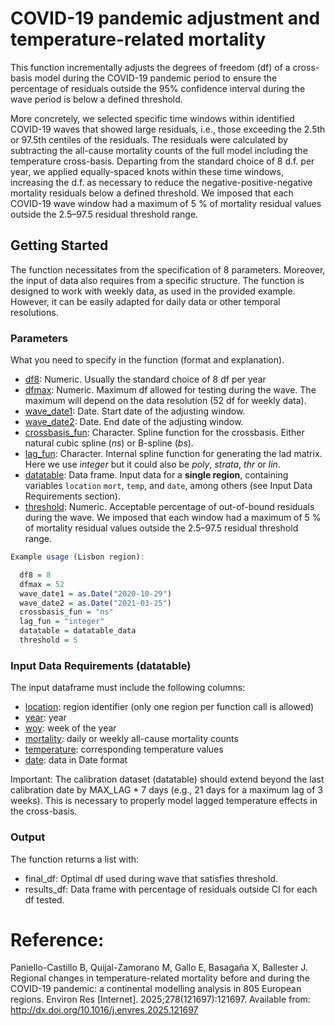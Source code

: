 # COVID-19 pandemic adjustment and temperature-related mortality
This function incrementally adjusts the degrees of freedom (df) of a cross-basis model during the COVID-19 pandemic period to ensure the percentage of residuals outside the 95% confidence interval during the wave period is below a defined threshold.

More concretely, we selected specific time windows within identified COVID-19 waves that showed large residuals, i.e., those exceeding the 2.5th or 97.5th centiles of the residuals. 
The residuals were calculated by subtracting the all-cause mortality counts of the full model including the temperature cross-basis.
Departing from the standard choice of 8 d.f. per year, we applied equally-spaced knots within these time windows, increasing the d.f. as necessary to reduce the negative-positive-negative mortality residuals below a defined threshold. We imposed that each COVID-19 wave window had a maximum of 5 % of mortality residual values outside the 2.5–97.5 residual threshold range.

## Getting Started
The function necessitates from the specification of 8 parameters. Moreover, the input of data also requires from a specific structure. 
The function is designed to work with weekly data, as used in the provided example. However, it can be easily adapted for daily data or other temporal resolutions.

### Parameters 
What you need to specify in the function (format and explanation). 
* <ins>df8</ins>: Numeric. Usually the standard choice of 8 df per year
* <ins>dfmax</ins>: Numeric. Maximum df allowed for testing during the wave. The maximum will depend on the data resolution (52 df for weekly data).
* <ins>wave_date1</ins>: Date. Start date of the adjusting window. 
* <ins>wave_date2</ins>: Date. End date of the adjusting window. 
* <ins>crossbasis_fun</ins>: Character. Spline function for the crossbasis. Either natural cubic spline (*ns*) or B-spline (*bs*).
* <ins>lag_fun</ins>: Character. Internal spline function for generating the lad matrix. Here we use *integer* but it could also be *poly*, *strata*, *thr* or *lin*.
* <ins>datatable</ins>: Data frame. Input data for a **single region**, containing variables `location` `mort`, `temp`, and `date`, among others (see Input Data Requirements section).
* <ins>threshold</ins>: Numeric. Acceptable percentage of out-of-bound residuals during the wave. We imposed that each window had a maximum of 5 % of mortality residual values outside the 2.5–97.5 residual threshold range. 

```r
Example usage (Lisbon region):

  df8 = 8
  dfmax = 52
  wave_date1 = as.Date("2020-10-29")
  wave_date2 = as.Date("2021-03-25")
  crossbasis_fun = "ns"
  lag_fun = "integer"
  datatable = datatable_data
  threshold = 5
```
###  Input Data Requirements (datatable)
The input dataframe must include the following columns:
* <ins>location</ins>: region identifier (only one region per function call is allowed)
* <ins>year</ins>: year
* <ins>woy</ins>: week of the year
* <ins>mortality</ins>: daily or weekly all-cause mortality counts
* <ins>temperature</ins>: corresponding temperature values
* <ins>date</ins>: data in Date format
  
Important:
The calibration dataset (datatable) should extend beyond the last calibration date by MAX_LAG * 7 days (e.g., 21 days for a maximum lag of 3 weeks). This is necessary to properly model lagged temperature effects in the cross-basis.

### Output
The function returns a list with:
* final_df: Optimal df used during wave that satisfies threshold.
* results_df: Data frame with percentage of residuals outside CI for each df tested.

# Reference: 
Paniello-Castillo B, Quijal-Zamorano M, Gallo E, Basagaña X, Ballester J. Regional changes in temperature-related mortality before and during the COVID-19 pandemic: a continental modelling analysis in 805 European regions. Environ Res [Internet]. 2025;278(121697):121697. Available from: http://dx.doi.org/10.1016/j.envres.2025.121697

